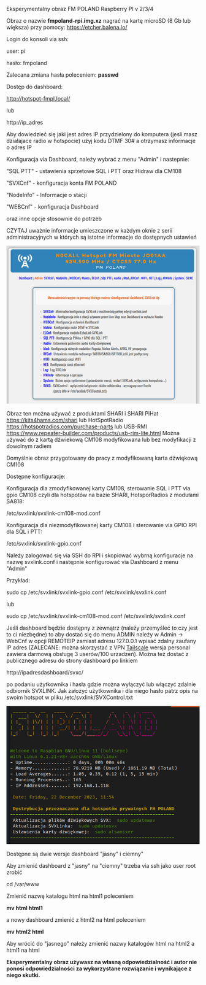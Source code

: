 Eksperymentalny obraz FM POLAND Raspberry PI v 2/3/4 

Obraz o nazwie **fmpoland-rpi.img.xz** nagrać na kartę microSD (8 Gb lub większa) przy pomocy: https://etcher.balena.io/

Login do konsoli via ssh:

user: pi

hasło: fmpoland

Zalecana zmiana hasła poleceniem: **passwd**

Dostęp do dashboard:

http://hotspot-fmpl.local/

lub

http://ip_adres

Aby dowiedzieć się jaki jest adres IP przydzielony do komputera (jesli masz działajace radio w hotspocie) użyj kodu DTMF 30# a otrzymasz informacje o adres IP

Konfiguracja via Dashboard, należy wybrać z menu "Admin" i nastepnie: 

"SQL PTT" - ustawienia sprzetowe SQL i PTT oraz Hidraw dla CM108

"SVXCnf" - konfiguracja konta FM POLAND

"NodeInfo" - Informacje o stacji

"WEBCnf" - konfiguracja Dashboard

oraz inne opcje stosownie do potrzeb

CZYTAJ uważnie informacje umieszczone w każdym oknie z serii administracyjnych
w których są istotne informacje do dostępnych ustawień

![Admin Menu](https://github.com/FM-POLAND/hotspot-rpi-image/blob/main/admin-menu.png)

Obraz ten można używać z produktami SHARI i SHARI PiHat https://kits4hams.com/shari lub HotSpotRadio https://hotspotradios.com/purchase-parts lub USB-RMI https://www.repeater-builder.com/products/usb-rim-lite.html
Można używać do z kartą dźwiekową CM108 modyfikowana lub bez modyfikacji z dowolnym radiem

Domyślnie obraz przygotowany do pracy z modyfikowaną karta dźwiękową CM108

Dostępne konfiguracje:

Konfiguracja dla zmodyfikowanej karty CM108, sterowanie SQL i PTT via gpio CM108
czyli dla hotspotów na bazie SHARI, HotsporRadios z modułami SA818: 

/etc/svxlink/svxlink-cm108-mod.conf

Konfiguracja dla niezmodyfikowanej karty CM108 i sterowanie via GPIO RPI dla SQL i PTT:

/etc/svxlink/svxlink-gpio.conf

Należy zalogować się via SSH do RPI i skopiować wybrną konfiguracje na nazwę svxlink.conf i następnie konfigurować via Dashboard z menu "Admin"

Przykład:

sudo cp /etc/svxlink/svxlink-gpio.conf /etc/svxlink/svxlink.conf

lub

sudo cp /etc/svxlink/svxlink-cm108-mod.conf /etc/svxlink/svxlink.conf

Jeśli dashboard będzie dostępny z zewnątrz (należy przemyśleć to czy jest to ci niezbędne)  to aby dostać się do menu ADMIN należy w Admin -> WebCnf w opcji REMOTEIP zamiast adresu 127.0.0.1 wpisać zdalny zaufany IP adres (ZALECANE: można skorzystać z VPN [Tailscale](https://tailscale.com/) wersja personal zawiera darmową obsługę 3 userów/100 urzadzeń). Można też dostać z publicznego adresu do strony dashboard po linkiem

http://ipadresdashboard/svxc/

po podaniu użytkownika i hasła gdzie można wyłączyć lub włączyć zdalnie odbiornik SVXLINK. Jak założyć użytkownika i dla niego hasło patrz opis na swoim hotspot w pliku /etc/svxlink/SVXControl.txt

![Raspberry](https://github.com/FM-POLAND/hotspot-rpi-image/blob/main/rpi-login.png)

Dostępne są dwie wersje dashboard "jasny" i ciemny" 

Aby zmienić dashboard z "jasny" na "ciemny" trzeba via ssh jako user root zrobić

cd /var/www

Zmienić nazwę katalogu html na html1 poleceniem

**mv html html1**

a nowy dashboard zmienić z html2 na html poleceniem

**mv html2 html**

Aby wrócić do "jasnego"  należy zmienić nazwy katalogów  html na html2 a html1 na html



**Eksperymentalny obraz używasz na własną odpowiedzialność i autor nie ponosi odpowiedzialności za wykorzystane rozwiązanie i wynikające z niego skutki.**



